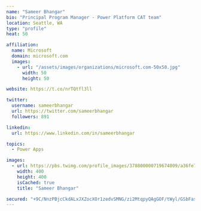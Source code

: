 ```yaml
---
name: "Sameer Bhangar"
bio: "Principal Program Manager - Power Platform CAT team"
location: Seattle, WA
type: "profile"
heat: 50

affiliation:
  name: Microsoft
  domain: microsoft.com
  images:
    - url: "/assets/images/organizations/microsoft.com-50x50.jpg"
      width: 50
      height: 50

website: https://t.co/nrTQtfl3ll

twitter:
  username: sameerbhangar
  url: https://twitter.com/sameerbhangar
  followers: 891

linkedin:
  url: https://www.linkedin.com/in/sameerbhangar

topics:
  - Power Apps

images:
  - url: https://pbs.twimg.com/profile_images/378800000719674009/a36fe7ddfab1778b76e5793772e43798_400x400.jpeg
    width: 400
    height: 400
    isCached: true
    title: "Sameer Bhangar"

secured: "+9C/NnzPBjcCkdALxJXZocXOr1zedvSMNG/zi2MtqpyQAgGOF/tWyl/GSbFas0rZY+XIjNTfACcd5z5zAAKL9lXMLDAlojMNkj85sxSX9T3WOZgvyhMq+qDDWAdIWIw+YRy+ar0IjcXnr6nA/nmwOR/CSd2ydF2mMZmqaWjGUVT6BBgWfUbOFVoPjb4xg+x27c3gVU+KqozOjDWZuyFYVe4oKtuVbtXmBpTdXo+5p0DLB20pWnxhrBUo999vjyqp5MjjbdYImjarTCm5clYTVDvkhd6zWx4QG2F6gZcZrPAoVJncq+LBmysdPIkKCxWydanUWxBzdp/fZeKA0/PHJb1/kRHBpZzym8yB92y+iONUST7uz8S2OXU9sGN2/kOeLAmJD/i5AzQpHDZ9FRspIg==;Q22cESbosIeruEksl2hCYg=="
---
```


